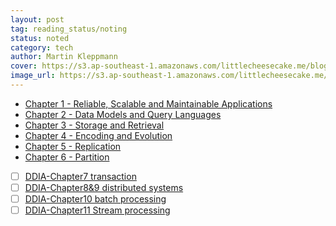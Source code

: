 ```yaml
---
layout: post
tag: reading_status/noting
status: noted
category: tech
author: Martin Kleppmann
cover: https://s3.ap-southeast-1.amazonaws.com/littlecheesecake.me/blog-post/books/Designing_Data-Intensive_Applications.jpg
image_url: https://s3.ap-southeast-1.amazonaws.com/littlecheesecake.me/blog-post/effective-learning/effective_learning_header.jpeg
---
```


- [Chapter 1 - Reliable, Scalable and Maintainable Applications](/blog1/2022/04/28/ddia-1.html)
- [Chapter 2 - Data Models and Query Languages](/blog1/2022/05/23/ddia-2.html)
- [Chapter 3 - Storage and Retrieval](/blog1/2022/07/27/ddia-3.html)
- [Chapter 4 - Encoding and Evolution](/blog1/2022/09/18/ddia-4.html)
- [Chapter 5 - Replication](/blog1/2023/04/10/ddia-5.html)
- [Chapter 6 - Partition](/blog1/2023/04/12/ddia-6.html)
- [ ] [DDIA-Chapter7 transaction]()
- [ ] [DDIA-Chapter8&9 distributed systems]()
- [ ] [DDIA-Chapter10 batch processing]()
- [ ] [DDIA-Chapter11 Stream processing]()